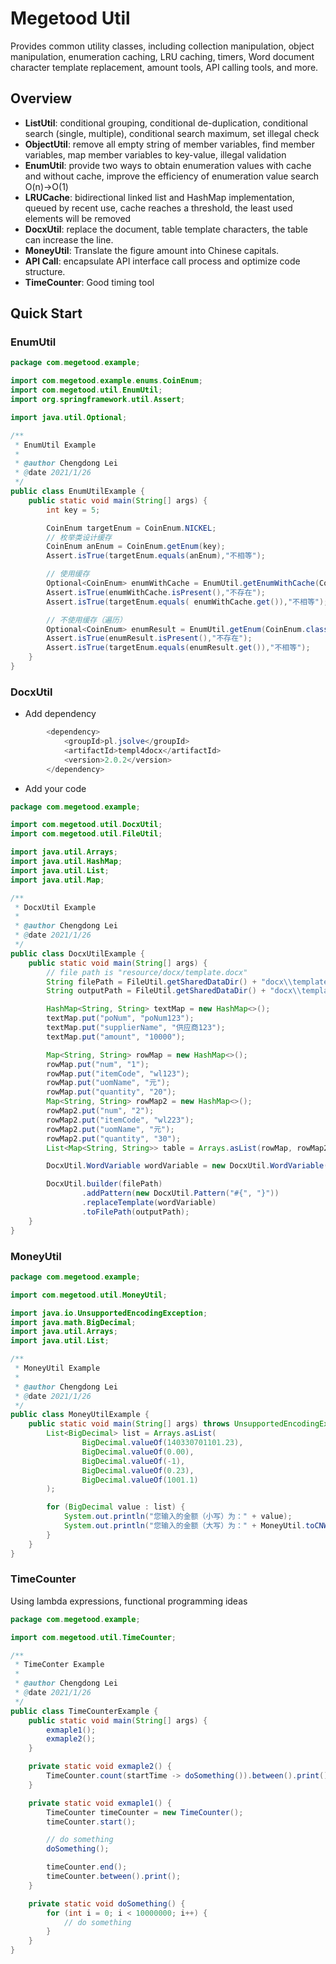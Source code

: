# Megetood Util

Provides common utility classes, including collection manipulation, object manipulation, enumeration caching, LRU caching, timers, Word document character template replacement, amount tools, API calling tools, and more.

## Overview

* **ListUtil**: conditional grouping, conditional de-duplication, conditional search (single, multiple), conditional search maximum, set illegal check
* **ObjectUtil**: remove all empty string of member variables, find member variables, map member variables to key-value, illegal validation
* **EnumUtil**: provide two ways to obtain enumeration values with cache and without cache, improve the efficiency of enumeration value search O(n)->O(1)
* **LRUCache**: bidirectional linked list and HashMap implementation, queued by recent use, cache reaches a threshold, the least used elements will be removed
* **DocxUtil**: replace the document, table template characters, the table can increase the line.
* **MoneyUtil**: Translate the figure amount into Chinese capitals.
* **API Call**: encapsulate API interface call process and optimize code structure.
* **TimeCounter**: Good timing tool

## Quick Start

### EnumUtil

```java
package com.megetood.example;

import com.megetood.example.enums.CoinEnum;
import com.megetood.util.EnumUtil;
import org.springframework.util.Assert;

import java.util.Optional;

/**
 * EnumUtil Example
 *
 * @author Chengdong Lei
 * @date 2021/1/26
 */
public class EnumUtilExample {
    public static void main(String[] args) {
        int key = 5;

        CoinEnum targetEnum = CoinEnum.NICKEL;
		// 枚举类设计缓存
        CoinEnum anEnum = CoinEnum.getEnum(key);
        Assert.isTrue(targetEnum.equals(anEnum),"不相等");

        // 使用缓存
        Optional<CoinEnum> enumWithCache = EnumUtil.getEnumWithCache(CoinEnum.class, CoinEnum::getValue, key);
        Assert.isTrue(enumWithCache.isPresent(),"不存在");
        Assert.isTrue(targetEnum.equals( enumWithCache.get()),"不相等");

        // 不使用缓存（遍历）
        Optional<CoinEnum> enumResult = EnumUtil.getEnum(CoinEnum.class, CoinEnum::getValue, key);
        Assert.isTrue(enumResult.isPresent(),"不存在");
        Assert.isTrue(targetEnum.equals(enumResult.get()),"不相等");
    }
}

```

### DocxUtil

* Add dependency

```java
        <dependency>
            <groupId>pl.jsolve</groupId>
            <artifactId>templ4docx</artifactId>
            <version>2.0.2</version>
        </dependency>
```

* Add your code

```java
package com.megetood.example;

import com.megetood.util.DocxUtil;
import com.megetood.util.FileUtil;

import java.util.Arrays;
import java.util.HashMap;
import java.util.List;
import java.util.Map;

/**
 * DocxUtil Example
 *
 * @author Chengdong Lei
 * @date 2021/1/26
 */
public class DocxUtilExample {
    public static void main(String[] args) {
        // file path is "resource/docx/template.docx"
        String filePath = FileUtil.getSharedDataDir() + "docx\\template.docx";
        String outputPath = FileUtil.getSharedDataDir() + "docx\\template01.docx";

        HashMap<String, String> textMap = new HashMap<>();
        textMap.put("poNum", "poNum123");
        textMap.put("supplierName", "供应商123");
        textMap.put("amount", "10000");

        Map<String, String> rowMap = new HashMap<>();
        rowMap.put("num", "1");
        rowMap.put("itemCode", "wl123");
        rowMap.put("uomName", "元");
        rowMap.put("quantity", "20");
        Map<String, String> rowMap2 = new HashMap<>();
        rowMap2.put("num", "2");
        rowMap2.put("itemCode", "wl223");
        rowMap2.put("uomName", "元");
        rowMap2.put("quantity", "30");
        List<Map<String, String>> table = Arrays.asList(rowMap, rowMap2);

        DocxUtil.WordVariable wordVariable = new DocxUtil.WordVariable(textMap, Arrays.asList(table));

        DocxUtil.builder(filePath)
                .addPattern(new DocxUtil.Pattern("#{", "}"))
                .replaceTemplate(wordVariable)
                .toFilePath(outputPath);
    }
}

```

### MoneyUtil

```java
package com.megetood.example;

import com.megetood.util.MoneyUtil;

import java.io.UnsupportedEncodingException;
import java.math.BigDecimal;
import java.util.Arrays;
import java.util.List;

/**
 * MoneyUtil Example
 *
 * @author Chengdong Lei
 * @date 2021/1/26
 */
public class MoneyUtilExample {
    public static void main(String[] args) throws UnsupportedEncodingException {
        List<BigDecimal> list = Arrays.asList(
                BigDecimal.valueOf(140330701101.23),
                BigDecimal.valueOf(0.00),
                BigDecimal.valueOf(-1),
                BigDecimal.valueOf(0.23),
                BigDecimal.valueOf(1001.1)
        );

        for (BigDecimal value : list) {
            System.out.println("您输入的金额（小写）为：" + value);
            System.out.println("您输入的金额（大写）为：" + MoneyUtil.toCNWords(value));
        }
    }
}

```

### TimeCounter

Using lambda expressions, functional programming ideas

```java
package com.megetood.example;

import com.megetood.util.TimeCounter;

/**
 * TimeConter Example
 *
 * @author Chengdong Lei
 * @date 2021/1/26
 */
public class TimeCounterExample {
    public static void main(String[] args) {
        exmaple1();
        exmaple2();
    }

    private static void exmaple2() {
        TimeCounter.count(startTime -> doSomething()).between().print();
    }

    private static void exmaple1() {
        TimeCounter timeCounter = new TimeCounter();
        timeCounter.start();

        // do something
        doSomething();

        timeCounter.end();
        timeCounter.between().print();
    }

    private static void doSomething() {
        for (int i = 0; i < 10000000; i++) {
            // do something
        }
    }
}

```

